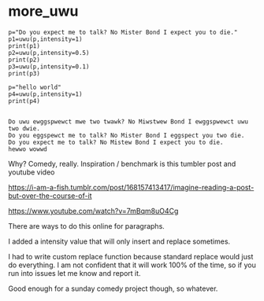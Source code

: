 # more_uwu
```
p="Do you expect me to talk? No Mister Bond I expect you to die."
p1=uwu(p,intensity=1)
print(p1)
p2=uwu(p,intensity=0.5)
print(p2)
p3=uwu(p,intensity=0.1)
print(p3)

p="hello world"
p4=uwu(p,intensity=1)
print(p4)
    
    
Do uwu ewggspwewct mwe two twawk? No Miwstwew Bond I ewggspwewct uwu two dwie.
Do you eggspewct me to talk? No Mister Bond I eggspect you two die.
Do you expect me to talk? No Mistew Bond I expect you to die.
hewwo wowwd
```

Why? Comedy, really. Inspiration / benchmark is this tumbler post and youtube video
    
https://i-am-a-fish.tumblr.com/post/168157413417/imagine-reading-a-post-but-over-the-course-of-it

https://www.youtube.com/watch?v=7mBqm8uO4Cg

There are ways to do this online for paragraphs.

I added a intensity value that will only insert and replace sometimes.

I had to write custom replace function because standard replace would just do everything. I am not confident that it will work 100% of the time, so if you run into issues let me know and report it.

Good enough for a sunday comedy project though, so whatever.
